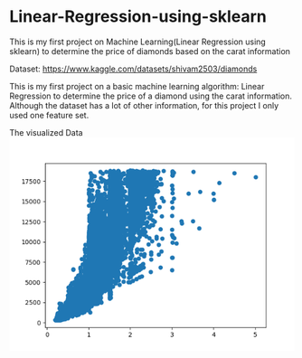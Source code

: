# Linear-Regression-using-sklearn
This is my first project on Machine Learning(Linear Regression using sklearn) to determine the price of diamonds based on the carat information

Dataset: https://www.kaggle.com/datasets/shivam2503/diamonds

This is my first project on a basic machine learning algorithm: Linear Regression to determine the price of a diamond using the carat information. Although the dataset has a lot of other information, for this project I only used one feature set. 

The visualized Data 
![My Image](overview.png)
